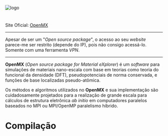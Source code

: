 ![logo](https://raw.githubusercontent.com/RafaelDexter/OpenMX/img/master/logo.png)

#

Site Oficial: [OpenMX](http://www.openmx-square.org/)

***

Apesar de ser um "*Open source package*", o acesso ao seu *website* parece-me ser restrito (depende do IP), pois não consigo acessá-lo. Somente com uma ferramenta *VPN*.
***

**OpenMX** (*Open source package for Material eXplorer*) é um *software* para simulações de materiais nano-escala com base em teorias como teoria do funcional da densidade (DFT), pseudopotenciais de norma conservada, e funções de base localizadas pseudo-atômica.

Os métodos e algoritmos utilizados no **OpenMX** e sua implementação são cuidadosamente projetados para a realização de grande escala para cálculos de estrutura eletrônica *ab initio* em computadores paralelos baseados no MPI ou MPI/OpenMP paralelismo híbrido.

# Compilação
